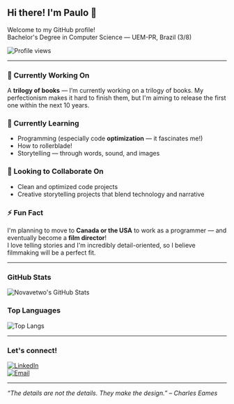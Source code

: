## Hi there! I'm Paulo 👋  
Welcome to my GitHub profile!  
Bachelor's Degree in Computer Science — UEM-PR, Brazil (3/8)

![Profile views](https://komarev.com/ghpvc/?username=Novavetwo&color=blue)

---

### 🔭 Currently Working On
A **trilogy of books** — I’m currently working on a trilogy of books. My perfectionism makes it hard to finish them, but I'm aiming to release the first one within the next 10 years.

### 🌱 Currently Learning
- Programming (especially code **optimization** — it fascinates me!)
- How to rollerblade!
- Storytelling — through words, sound, and images

### 👯 Looking to Collaborate On
- Clean and optimized code projects  
- Creative storytelling projects that blend technology and narrative

### ⚡ Fun Fact
I'm planning to move to **Canada or the USA** to work as a programmer — and eventually become a **film director**!  
I love telling stories and I'm incredibly detail-oriented, so I believe filmmaking will be a perfect fit.

---

### GitHub Stats

![Novavetwo's GitHub Stats](https://github-readme-stats.vercel.app/api?username=Novavetwo&show_icons=true&theme=gruvbox&hide=issues&hide_title=true)

### Top Languages

![Top Langs](https://github-readme-stats.vercel.app/api/top-langs/?username=Novavetwo&layout=compact&theme=gruvbox)

---

### Let's connect!
[![LinkedIn](https://img.shields.io/badge/LinkedIn-blue?style=for-the-badge&logo=linkedin)](https://www.linkedin.com/in/paulo-schnaufer)  
[![Email](https://img.shields.io/badge/Email-D14836?style=for-the-badge&logo=gmail&logoColor=white)](mailto:pauloschnaufer@gmail.com)

---

*“The details are not the details. They make the design.” – Charles Eames*
